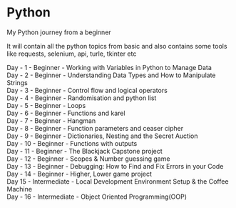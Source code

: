 # Python
My Python journey from a beginner 

It will contain all the python topics from basic and also contains some tools like requests, selenium, api, turle, tkinter etc

Day - 1 - Beginner - Working with Variables in Python to Manage Data <br>
Day - 2 - Beginner - Understanding Data Types and How to Manipulate Strings<br>
Day - 3 - Beginner - Control flow and logical operators<br>
Day - 4 - Beginner - Randomisation and python list<br>
Day - 5 - Beginner - Loops<br>
Day - 6 - Beginner - Functions and karel<br>
Day - 7 - Beginner - Hangman<br>
Day - 8 - Beginner - Function parameters and ceaser cipher<br>
Day - 9 - Beginner - Dictionaries, Nesting and the Secret Auction<br>
Day - 10 - Beginner - Functions with outputs<br>
Day - 11 - Beginner - The Blackjack Capstone project<br>
Day - 12 - Beginner - Scopes & Number guessing game<br>
Day - 13 - Beginner - Debugging: How to Find and Fix Errors in your Code<br>
Day - 14 - Beginner - Higher, Lower game project<br>
Day 15 - Intermediate - Local Development Environment Setup & the Coffee Machine<br>
Day - 16 - Intermediate - Object Oriented Programming(OOP)<br>
